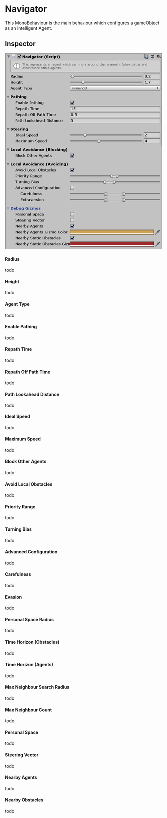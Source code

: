 # Navigator

This MonoBehaviour is the main behaviour which configures a gameObject as an intelligent Agent.

## Inspector

![EntityIdentity Inspector](images/NavigatorInspector.png)

#### Radius

todo

#### Height

todo

#### Agent Type

todo

#### Enable Pathing

todo

#### Repath Time

todo

#### Repath Off Path Time

todo

#### Path Lookahead Distance

todo

#### Ideal Speed

todo

#### Maximum Speed

todo

#### Block Other Agents

todo

#### Avoid Local Obstacles

todo

#### Priority Range

todo

#### Turning Bias

todo

#### Advanced Configuration

todo

#### Carefulness

todo

#### Evasion

todo

#### Personal Space Radius

todo

#### Time Horizon (Obstacles)

todo

#### Time Horizon (Agents)

todo

#### Max Neighbour Search Radius

todo

#### Max Neighbour Count

todo

#### Personal Space

todo

#### Steering Vector

todo

#### Nearby Agents

todo

#### Nearby Obstacles

todo